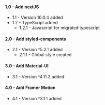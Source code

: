 #### 1.0 - Add nextJS
- 1.1 - Version 10.0.4 added
- 1.2 - TypeScript added
    - 1.2.1 - Javascript for migrated typescript

#### 2.0 - Add styled-components
- 2.1 - Version ^5.2.1 added
    - 2.1.1 - Global style created

#### 3.0 - Add Material-UI
- 3.1 - Version ^4.11.2 added

#### 4.0 - Add Framer Motion
- 4.1 - Version ^3.1.1 added